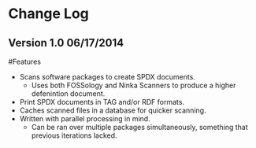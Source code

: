 Change Log
==========

Version 1.0 06/17/2014
----------------------

#Features
- Scans software packages to create SPDX documents.
  - Uses both FOSSology and Ninka Scanners to produce a higher defenintion document.
- Print SPDX documents in TAG and/or RDF formats.
- Caches scanned files in a database for quicker scanning.
- Written with parallel processing in mind.
  - Can be ran over multiple packages simultaneously, something that previous iterations lacked.


